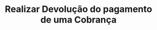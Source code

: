 ---
title: Realizar Devolução do pagamento de uma Cobrança
api:
  file: Duedate.json
  operationId: delete_order-order-id-refund
hidden: false
---